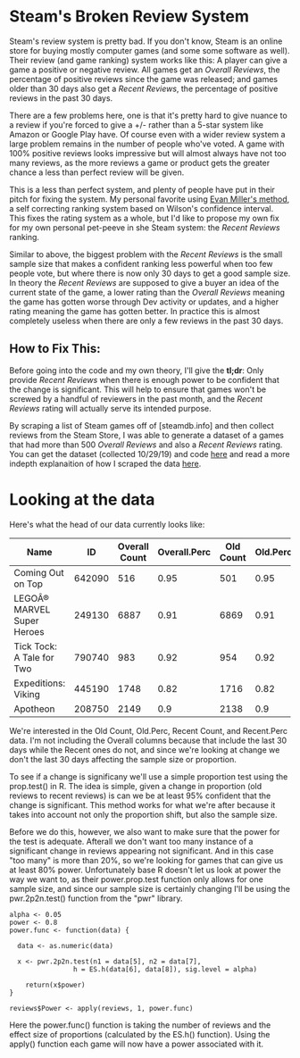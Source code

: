 # Steam's Broken Review System 

Steam's review system is pretty bad. If you don't know, Steam is an online store for buying mostly computer 
games (and some some software as well). Their review (and game ranking) system works like this: A player can give a game a positive or negative review. All games get an _Overall Reviews_, the percentage of positive reviews since the game was released; and games older than 30 days also get a _Recent Reviews_, the percentage of positive reviews in the past 30 days.

There are a few problems here, one is that it's pretty hard to give nuance to a review if you're forced to give a +/- rather than a 5-star system like Amazon or Google Play have. Of course even with a wider review system a large problem remains in the number of people who've voted. A game with 100% positive reviews looks impressive but will almost always have not too many reviews, as the more reviews a game or product gets the greater chance a less than perfect review will be given.

This is a less than perfect system, and plenty of people have put in their pitch for fixing the system. My personal favorite using [Evan Miller's method](http://www.evanmiller.org/how-not-to-sort-by-average-rating.html), a self correcting ranking system based on Wilson's confidence interval. This fixes the rating system as a whole, but I'd like to propose my own fix for my own personal pet-peeve in she Steam system: the _Recent Reviews_ ranking. 

Similar to above, the biggest problem with the _Recent Reviews_ is the small sample size that makes a confident ranking less powerful when too few people vote, but where there is now only 30 days to get a good sample size. In theory the _Recent Reviews_ are supposed to give a buyer an idea of the current state of the game, a lower rating than the _Overall Reviews_ meaning the game has gotten worse through Dev activity or updates, and a higher rating meaning the game has gotten better. In practice this is almost completely useless when there are only a few reviews in the past 30 days. 

## How to Fix This:
Before going into the code and my own theory, I'll give the **tl;dr**: Only provide _Recent Reviews_ when there is enough power to be confident that the change is significant. This will help to ensure that games won't be screwed by a handful of reviewers in the past month, and the _Recent Reviews_ rating will actually serve its intended purpose.

By scraping a list of Steam games off of [steamdb.info] and then collect reviews from the Steam Store, I was able to generate a dataset of a games that had more than 500 _Overall Reviews_ and also a _Recent Reviews_ rating. You can get the dataset (collected 10/29/19) and code [here]() and read a more indepth explanaition of how I scraped the data [here]().

# Looking at the data
Here's what the head of our data currently looks like:

| Name | ID | Overall Count | Overall.Perc | Old Count | Old.Perc | Recent Count | Recent.Perc |
|----------------------------|--------|---------------|--------------|-----------|----------|--------------|-------------|
| Coming Out on Top | 642090 | 516 | 0.95 | 501 | 0.95 | 15 | 0.93 |
| LEGOÂ® MARVEL Super Heroes | 249130 | 6887 | 0.91 | 6869 | 0.91 | 18 | 0.94 |
| Tick Tock: A Tale for Two | 790740 | 983 | 0.92 | 954 | 0.92 | 29 | 0.96 |
| Expeditions: Viking | 445190 | 1748 | 0.82 | 1716 | 0.82 | 32 | 0.81 |
| Apotheon | 208750 | 2149 | 0.9 | 2138 | 0.9 | 11 | 0.72 |

We're interested in the Old Count, Old.Perc, Recent Count, and Recent.Perc data. I'm not including the Overall columns because that include the last 30 days while the Recent ones do not, and since we're looking at change we don't the last 30 days affecting the sample size or proportion.

To see if a change is significany we'll use a simple proportion test using the prop.test() in R. The idea is simple, given a change in proportion (old reviews to recent reviews) is can we be at least 95% confident that the change is significant. This method works for what we're after because it takes into account not only the proportion shift, but also the sample size. 

Before we do this, however, we also want to make sure that the power for the test is adequate. Afterall we don't want too many instance of a significant change in reviews appearing not significant. And in this case "too many" is more than 20%, so we're looking for games that can give us at least 80% power. Unfortunately base R doesn't let us look at power the way we want to, as their power.prop.test function only allows for one sample size, and since our sample size is certainly changing I'll be using the pwr.2p2n.test() function from the "pwr" library. 

```
alpha <- 0.05
power <- 0.8
power.func <- function(data) {
  
  data <- as.numeric(data)
  
  x <- pwr.2p2n.test(n1 = data[5], n2 = data[7],
                h = ES.h(data[6], data[8]), sig.level = alpha)
    
    return(x$power)
}

reviews$Power <- apply(reviews, 1, power.func)
```

Here the power.func() function is taking the number of reviews and the effect size of proportions (calculated by the ES.h() function). Using the apply() function each game will now have a power associated with it. 
